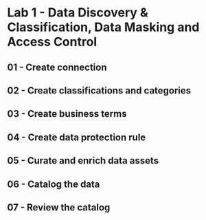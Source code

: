 # Lab 1 - Data Discovery & Classification, Data Masking and Access Control

## 01 - Create connection

## 02 - Create classifications and categories

## 03 - Create business terms

## 04 - Create data protection rule

## 05 - Curate and enrich data assets

## 06 - Catalog the data

## 07 - Review the catalog
